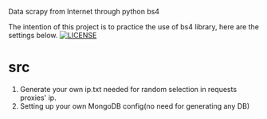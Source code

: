 Data scrapy from Internet through python bs4

The intention of this project is to practice the use of bs4 library, here are the settings below.
<a href="https://github.com/996icu/996.ICU/blob/master/LICENSE"><img src="https://camo.githubusercontent.com/41215df7ff78cefe41536bf897fe1c7e55b10bd2/68747470733a2f2f696d672e736869656c64732e696f2f62616467652f6c6963656e73652d416e74692532303939362d626c75652e737667" alt="LICENSE" data-canonical-src="https://img.shields.io/badge/license-Anti%20996-blue.svg" style="max-width:100%;"></a>

# src
1. Generate your own ip.txt needed for random selection in requests proxies' ip.
2. Setting up your own MongoDB config(no need for generating any DB)

